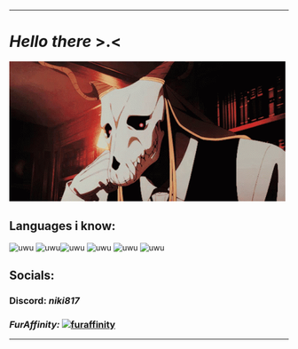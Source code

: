  ---
 # *Hello there* **>.<**

![astolfo-fate](elias.gif)


## Languages i know: 

<img src='https://seeklogo.com/images/J/java-logo-7F8B35BAB3-seeklogo.com.png' alt='uwu' height='32'> <img src='https://seeklogo.com/images/C/c-logo-43CE78FF9C-seeklogo.com.png' alt='uwu' height='32'><img src='https://upload.wikimedia.org/wikipedia/commons/1/18/C_Programming_Language.svg' alt='uwu' height='32'> <img src='https://cdn.hackr.io/uploads/topics_svg/1515163329FBBk5SGRAt.svg' alt='uwu' height='32'> <img src='https://seeklogo.com/images/R/rust-logo-E6517C759B-seeklogo.com.png' alt='uwu' height='32'> <img src='https://seeklogo.com/images/N/nim-programming-language-logo-0E27D54E77-seeklogo.com.png' alt='uwu' height='32'>



## Socials:

### Discord: _**niki817**_

### _FurAffinity:_ [<img src='https://static.wikia.nocookie.net/logopedia/images/9/95/Fa_logo-2019.png/revision/latest?cb=20191231205127' alt='furaffinity' height='20'>](https://www.youtube.com/watch?v=dQw4w9WgXcQ) 

---


